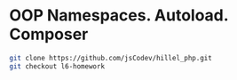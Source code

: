 # OOP Namespaces. Autoload. Composer

````sh
git clone https://github.com/jsCodev/hillel_php.git
git checkout l6-homework
````

